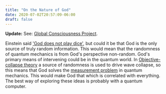 ```yaml
---
title: "On the Nature of God"
date: 2020-07-02T20:57:09-06:00
draft: false
---
```


**Update:** See: [Global Consciousness Project](https://en.wikipedia.org/wiki/Global_Consciousness_Project).

Einstein said ['God does not play dice'](https://en.wikipedia.org/wiki/Hidden-variable_theory#%22God_does_not_play_dice%22), but could it be that God is the only source of truly random information. This would mean that the randomness of quantum mechanics is from God's perspective non-random. God's primary means of intervening could be in the quantum world. In [Objective-collapse theory](https://en.wikipedia.org/wiki/Objective-collapse_theory) a source of randomness is used to drive wave collapse, so this means that God solves the [measurement problem](https://en.wikipedia.org/wiki/Measurement_problem) in quantum mechanics. This would make God that which is correlated with everything. The best way of exploring these ideas is probably with a quantum computer.
